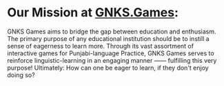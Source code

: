 # Our Mission at [GNKS.Games]([url](https://gnks-games.onrender.com/)): 
GNKS Games aims to bridge the gap between education and enthusiasm. The primary purpose of any educational institution should be to instill a sense of 
eagerness to learn more. Through its vast assortment of interactive games for Punjabi-language Practice, GNKS Games serves to reinforce linguistic-learning 
in an engaging manner —— fulfilling this very purpose! Ultimately: How can one be eager to learn, if they don't enjoy doing so?
